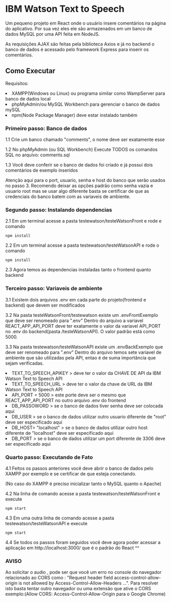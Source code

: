 # IBM Watson Text to Speech

Um pequeno projeto em React onde o usuário insere comentários na página
do aplicativo. Por sua vez eles ele são armazenados em um banco de dados MySQL por uma
API feita em NodeJS.

As requisições AJAX são feitas pela biblioteca Axios e já no backend o banco de dados
é acessado pelo framework Express para inserir os comentários.

## Como Executar

Requisitos:

<li>XAMPP(Windows ou Linux) ou programa similar como WampServer para banco de dados local</li>
<li>phpMyAdmin/ou MySQL Workbench para gerenciar o banco de dados mySQL</li>
<li>npm(Node Package Manager) deve estar instalado também</li>

### Primeiro passo: Banco de dados

1.1 Crie um banco chamado "comments", o nome deve ser exatamente esse

1.2 No phpMyAdmin (ou SQL Workbench) Execute TODOS os comandos SQL no arquivo: comments.sql

1.3 Você deve conferir se o banco de dados foi criado e já possui dois comentários de exemplo inseridos

Atenção aqui para o port, usuario, senha e host do banco que serão usados no passo 3. Recomendo
deixar as opções padrão como senha vazia e usuario root mas se usar algo diferente basta
se certificar de que as credenciais do banco batem com as variaveis de ambiente.

### Segundo passo: Instalando dependencias

2.1 Em um terminal acesse a pasta testewatson/testeWatsonFront e rode e comando

```
npm install
```

2.2 Em um terminal acesse a pasta testewatson/testeWatsonAPI e rode o comando

```
npm install
```

2.3 Agora temos as dependencias instaladas tanto o frontend quanto backend

### Terceiro passo: Variaveis de ambiente

3.1 Existem dois arquivos .env em cada parte do projeto(frontend e backend) que devem ser modificados

3.2 Na pasta testeWatsonFront/testewatson existe um .envFrontExemplo que deve ser renomeado para ".env"
Dentro do arquivo a variavel REACT_APP_API_PORT deve ter exatamente o valor da variavel API_PORT
no .env do backend(pasta /testeWatsonAPI). O valor padrão está como 5000.

3.3 Na pasta testewatson/testeWatsonAPI existe um .envBackExemplo que deve ser renomeado para ".env"
Dentro do arquivo temos sete variavel de ambiente que são utilizadas pela API, entao
é de suma importância que sejam verificadas.

<li>TEXT_TO_SPEECH_APIKEY > deve ter o valor da CHAVE DE API da IBM Watson Text to Speech API</li>
<li>TEXT_TO_SPEECH_URL > deve ter o valor da chave de URL da IBM Watson Text to Speech API</li>
<li>API_PORT = 5000 > este porte deve ser o mesmo que REACT_APP_API_PORT no outro arquivo .env do frontend</li>
<li>DB_PASSOWORD > se o banco de dados tiver senha deve ser colocada aqui</li>
<li>DB_USER > se o banco de dados utilizar outro usuario diferente de "root" deve ser especificado aqui</li>
<li>DB_HOST= "localhost" > se o banco de dados utilizar outro host diferente de "localhost" deve ser especificado aqui</li>
<li>DB_PORT > se o banco de dados utilizar um port diferente de 3306 deve ser especificado aqui</li>

### Quarto passo: Executando de Fato

4.1 Feitos os passos anteriores você deve abrir o banco de dados
pelo XAMPP por exemplo e se certificar de que esteja conectando.

(No caso do XAMPP é preciso inicializar tanto o MySQL quanto o Apache)

4.2 Na linha de comando acesse a pasta testewatson/testeWatsonFront e execute

```
npm start
```

4.3 Em uma outra linha de comando acesse a pasta testewatson/testeWatsonAPI e execute

```
npm start
```

4.4 Se todos os passos foram seguidos você deve agora poder acessar a aplicação em http://localhost:3000/
que é o padrão do React ^^

### AVISO

Ao solicitar o audio , pode ser que você um erro no console do navegador relacionado ao CORS como : "Request header field access-control-allow-origin is not allowed by Access-Control-Allow-Headers ...".
Para resolver isto basta tentar outro navegador ou uma extensão que ative o CORS exemplo:(Allow CORS: Access-Control-Allow-Origin para o Google Chrome)

